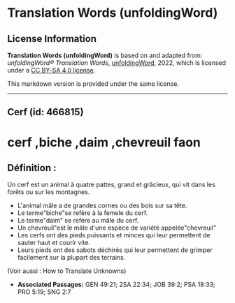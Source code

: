 # Translation Words (unfoldingWord)

## License Information

**Translation Words (unfoldingWord)** is based on and adapted from: _unfoldingWord® Translation Words_, [unfoldingWord](https://unfoldingword.org/utw), 2022, which is licensed under a [CC BY-SA 4.0 license](https://creativecommons.org/licenses/by-sa/4.0/legalcode.en).

This markdown version is provided under the same license.



--------------------------------

## Cerf (id: 466815)

cerf ,biche ,daim ,chevreuil faon
=================================

Définition :
------------

Un cerf est un animal à quatre pattes, grand et grâcieux, qui vit dans les forêts ou sur les montagnes.

* L'animal mâle a de grandes cornes ou des bois sur sa tête.
* Le terme"biche"se refère à la femele du cerf.
* Le terme"daim" se refère au mâle du cerf.
* Un chevreuil"est le mâle d'une espèce de variété appelée"chevreuil"
* Les cerfs ont des pieds puissants et minces qui leur permettent de sauter haut et courir vite.
* Leurs pieds ont des sabots déchirés qui leur permettent de grimper facilement sur la plupart des terrains.

(Voir aussi : How to Translate Unknowns)

* **Associated Passages:** GEN 49:21; 2SA 22:34; JOB 39:2; PSA 18:33; PRO 5:19; SNG 2:7

